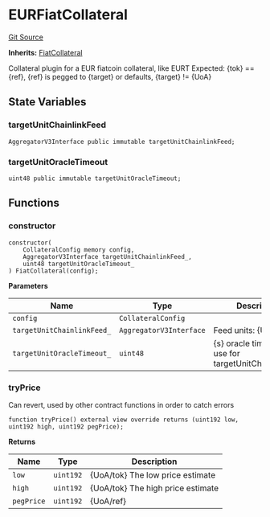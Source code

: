 # EURFiatCollateral
[Git Source](https://github.com/larrythecucumber321/protocol/blob/77d337b8595ba96d069ded321419b36a61984170/contracts/plugins/assets/EURFiatCollateral.sol)

**Inherits:**
[FiatCollateral](/tools/docgen/src/contracts/plugins/assets/FiatCollateral.sol/contract.FiatCollateral.md)

Collateral plugin for a EUR fiatcoin collateral, like EURT
Expected: {tok} == {ref}, {ref} is pegged to {target} or defaults, {target} != {UoA}


## State Variables
### targetUnitChainlinkFeed

```solidity
AggregatorV3Interface public immutable targetUnitChainlinkFeed;
```


### targetUnitOracleTimeout

```solidity
uint48 public immutable targetUnitOracleTimeout;
```


## Functions
### constructor


```solidity
constructor(
    CollateralConfig memory config,
    AggregatorV3Interface targetUnitChainlinkFeed_,
    uint48 targetUnitOracleTimeout_
) FiatCollateral(config);
```
**Parameters**

|Name|Type|Description|
|----|----|-----------|
|`config`|`CollateralConfig`||
|`targetUnitChainlinkFeed_`|`AggregatorV3Interface`|Feed units: {UoA/target}|
|`targetUnitOracleTimeout_`|`uint48`|{s} oracle timeout to use for targetUnitChainlinkFeed|


### tryPrice

Can revert, used by other contract functions in order to catch errors


```solidity
function tryPrice() external view override returns (uint192 low, uint192 high, uint192 pegPrice);
```
**Returns**

|Name|Type|Description|
|----|----|-----------|
|`low`|`uint192`|{UoA/tok} The low price estimate|
|`high`|`uint192`|{UoA/tok} The high price estimate|
|`pegPrice`|`uint192`|{UoA/ref}|


